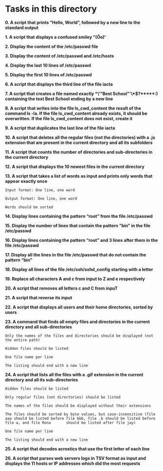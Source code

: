 # Tasks in this directory

**0. A script that prints “Hello, World”, followed by a new line to the standard output**

**1. A script that displays a confused smiley "(Ôo)'**

**2. Display the content of the /etc/passwd file**

**3. Display the content of /etc/passwd and /etc/hosts**

**4. Display the last 10 lines of /etc/passwd**

**5. Display the first 10 lines of /etc/passwd**

**6. A script that displays the third line of the file iacta**

**7. A script that creates a file named exactly \*\\'"Best School"\'\\*$\?\*\*\*\*\*:) containing the text Best School ending by a new line**

**8. A script that writes into the file ls_cwd_content the result of the command ls -la. If the file ls_cwd_content already exists, it should be overwritten. If the file ls_cwd_content does not exist, create it**

**9. A script that duplicates the last line of the file iacta**

**10. A script that deletes all the regular files (not the directories) with a .js extension that are present in the current directory and all its subfolders**

**11. A script that counts the number of directories and sub-directories in the current directory**

**12. A script that displays the 10 newest files in the current directory**

**13. A script that takes a list of words as input and prints only words that appear exactly once**

    Input format: One line, one word
    
    Output format: One line, one word
    
    Words should be sorted
    
**14. Display lines containing the pattern “root” from the file /etc/passwd**

**15. Display the number of lines that contain the pattern “bin” in the file /etc/passwd**

**16. Display lines containing the pattern “root” and 3 lines after them in the file /etc/passwd**

**17. Display all the lines in the file /etc/passwd that do not contain the pattern “bin”**

**18. Display all lines of the file /etc/ssh/sshd_config starting with a letter**

**19. Replace all characters A and c from input to Z and e respectively**

**20. A script that removes all letters c and C from inpuT**

**21. A script that reverse its input**

**22. A script that displays all users and their home directories, sorted by users**

**23. A command that finds all empty files and directories in the current directory and all sub-directories**

    Only the names of the files and directories should be displayed (not the entire path)
    
    Hidden files should be listed
    
    One file name per line
    
    The listing should end with a new line
    
**24. A script that lists all the files with a .gif extension in the current directory and all its sub-directories**

    Hidden files should be listed
    
    Only regular files (not directories) should be listed
    
    The names of the files should be displayed without their extensions
    
    The files should be sorted by byte values, but case-insensitive (file aaa should be listed before file bbb, file .b should be listed before file a, and file Rona       should be listed after file jay)
    
    One file name per line
    
    The listing should end with a new line    

**25. A script that decodes acrostics that use the first letter of each line**

**26. A script that parses web servers logs in TSV format as input and displays the 11 hosts or IP addresses which did the most requests**
